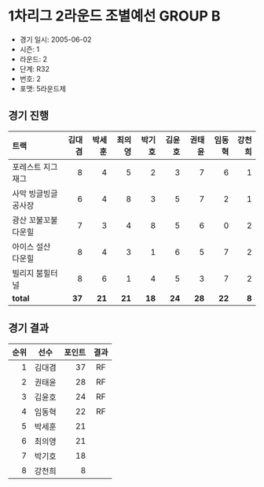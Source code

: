# 1차리그 2라운드 조별예선 GROUP B

- 경기 일시: 2005-06-02
- 시즌: 1
- 라운드: 2
- 단계: R32
- 번호: 2
- 포맷: 5라운드제





## 경기 진행

| 트랙 | 김대겸 | 박세훈 | 최의영 | 박기호 | 김윤호 | 권태윤 | 임동혁 | 강천희 |
|:---|---:|---:|---:|---:|---:|---:|---:|---:|
| 포레스트 지그재그 | 8 | 4 | 5 | 2 | 3 | 7 | 6 | 1 |
| 사막 빙글빙글 공사장 | 6 | 4 | 8 | 3 | 5 | 7 | 2 | 1 |
| 광산 꼬불꼬불 다운힐 | 7 | 3 | 4 | 8 | 5 | 6 | 0 | 2 |
| 아이스 설산 다운힐 | 8 | 4 | 3 | 1 | 6 | 5 | 7 | 2 |
| 빌리지 붐힐터널 | 8 | 6 | 1 | 4 | 5 | 3 | 7 | 2 |
| __total__ | __37__ | __21__ | __21__ | __18__ | __24__ | __28__ | __22__ | __8__ |




## 경기 결과

| 순위 | 선수 | 포인트 | 결과 |
|---:|:---:|---:|:---:|
| 1 | 김대겸 | 37 | RF |
| 2 | 권태윤 | 28 | RF |
| 3 | 김윤호 | 24 | RF |
| 4 | 임동혁 | 22 | RF |
| 5 | 박세훈 | 21 |  |
| 6 | 최의영 | 21 |  |
| 7 | 박기호 | 18 |  |
| 8 | 강천희 | 8 |  |

